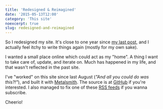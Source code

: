 ```yaml
---
title: 'Redesigned & Reimagined'
date: '2015-05-13T12:00'
category: 'This site'
noexcerpt: true
slug: redesigned-and-reimagined
---
```


So I redesigned my site. It's close to one year since [my last post](/writings/writing-contextual-css/), and I actually feel itchy to write things again (mostly for my own sake).

I wanted a small place online which could act as my "home". A thing I want to take care of, update, and iterate on. Much has happened in my life, and that wasn't reflected in the past site.

I've "worked" on this site since last August (*"And all you could do was this?!"*), and built it with [Metalsmith](http://www.metalsmith.io/). The source is at [GitHub](https://github.com/johanbrook/johanbrook.com) if you're interested. I also managed to fix one of these [RSS feeds](http://www.johanbrook.com/rss.xml) if you wanna subscribe.

Cheerio!
